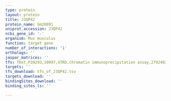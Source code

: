 ```yaml
---
type: protein
layout: protein
title: J3QP42
protein_name: Gm28891
uniprot_accession: J3QP42
ncbi_gene_id: '-'
organism: Mus musculus
function: target gene
number_of_interactions: '1'
orthologs: ''
jaspar_matrices: ''
tfs: Tbxt,P20293,20997,GTRD,chromatin immunoprecipitation assay,27924024%5Buid%5D,No
targets: ''
tfs_download: tfs_of_J3QP42.tsv
targets_download: ''
bindingSites_download: ''
binding_sites_ls: ''

---
```

